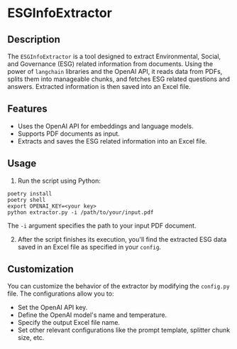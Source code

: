 # ESGInfoExtractor

## Description

The `ESGInfoExtractor` is a tool designed to extract Environmental, Social, and Governance (ESG) related information from documents. Using the power of `langchain` libraries and the OpenAI API, it reads data from PDFs, splits them into manageable chunks, and fetches ESG related questions and answers. Extracted information is then saved into an Excel file.

## Features

- Uses the OpenAI API for embeddings and language models.
- Supports PDF documents as input.
- Extracts and saves the ESG related information into an Excel file.

## Usage

1.  Run the script using Python:
```
poetry install
poetry shell
export OPENAI_KEY=<your key>
python extractor.py -i /path/to/your/input.pdf
```

The `-i` argument specifies the path to your input PDF document.

2. After the script finishes its execution, you'll find the extracted ESG data saved in an Excel file as specified in your `config`.

## Customization

You can customize the behavior of the extractor by modifying the `config.py` file. The configurations allow you to:

- Set the OpenAI API key.
- Define the OpenAI model's name and temperature.
- Specify the output Excel file name.
- Set other relevant configurations like the prompt template, splitter chunk size, etc.
